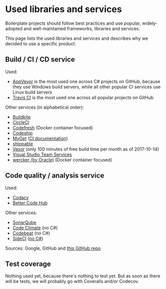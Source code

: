 Used libraries and services
===========================

Boilerplate projects should follow best practices and use popular, widely-adopted and well-maintained frameworks, libraries and services.

This page lists the used libraries and services and describes why we decided to use a specific product.

Build / CI / CD service
-----------------------

Used:
- [AppVeyor](https://www.appveyor.com/) is the most used one across C# projects on GitHub, because they use Windows build servers, while all other popular CI services use Linux build servers
- [Travis CI](https://travis-ci.org/) is the most used one across all popular projects on GitHub

Other services (in alphabetical order):
- [Buildkite](https://buildkite.com/)
- [CircleCI](https://circleci.com/)
- [Codefresh](https://codefresh.io/) (Docker container focused)
- [Codeship](https://codeship.com/)
- [MyGet](https://www.myget.org/) ([CI documentation](https://docs.myget.org/docs/how-to/auto-trigger-a-myget-build-using-an-http-post-hook-url))
- [shippable](https://www.shippable.com/)
- [Vexor](https://vexor.io/) (only 100 minutes of free build time per month as of 2017-10-14)
- [Visual Studio Team Services](https://www.visualstudio.com/team-services/)
- [wercker (by Oracle)](http://www.wercker.com/) (Docker container focused)

Code quality / analysis service
-------------------------------

Used:
- [Codacy](https://www.codacy.com)
- [Better Code Hub](https://bettercodehub.com/)

Other services:
- [SonarQube](https://www.sonarqube.org/)
- [Code Climate](https://codeclimate.com/) (no C#)
- [Codebeat](https://codebeat.co/) (no C#)
- [SideCI](https://sideci.com/) ([no C#](https://sideci.com/en/features/tools))

Sources: Google, GitHub and [this GitHub repo](https://github.com/mre/awesome-static-analysis#web-services)

Test coverage
-------------

Nothing used yet, because there's nothing to test yet. But as soon as there will be tests, we will probably go with Coveralls and/or Codecov.
